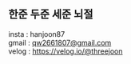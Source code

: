 ## 한준 두준 세준 뇌절
insta : hanjoon87<br />
gmail : qw2661807@gmail.com<br />
velog : https://velog.io/@threejoon

